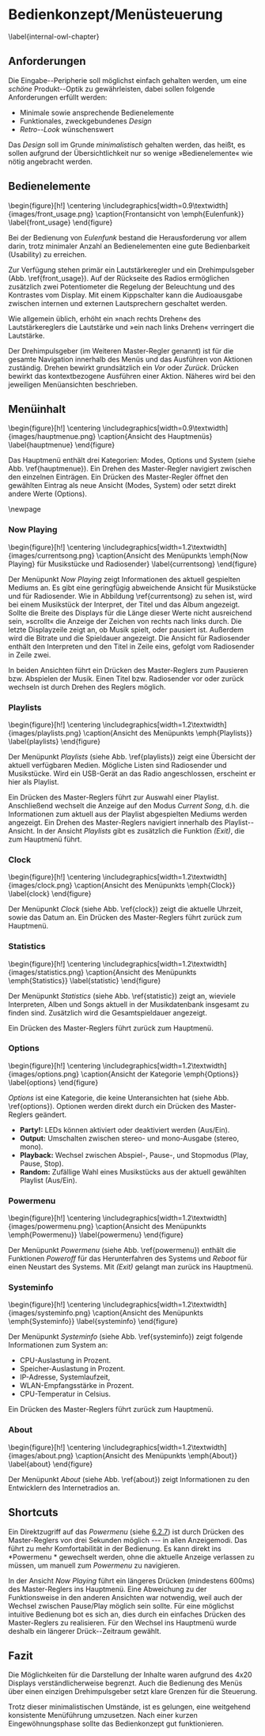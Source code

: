 # Bedienkonzept/Menüsteuerung

\label{internal-owl-chapter}

## Anforderungen

Die Eingabe--Peripherie soll möglichst einfach gehalten werden, um eine *schöne*
Produkt--Optik zu gewährleisten, dabei sollen folgende Anforderungen erfüllt
werden:

* Minimale sowie ansprechende Bedienelemente
* Funktionales, zweckgebundenes *Design*
* *Retro--Look* wünschenswert

Das *Design* soll im Grunde *minimalistisch*  gehalten werden, das heißt, es
sollen aufgrund der Übersichtlichkeit nur so wenige »Bedienelemente« wie nötig
angebracht werden.


## Bedienelemente


\begin{figure}[h!]
  \centering
  \includegraphics[width=0.9\textwidth]{images/front_usage.png}
  \caption{Frontansicht von \emph{Eulenfunk}}
  \label{front_usage}
\end{figure}

Bei der Bedienung von *Eulenfunk* bestand die Herausforderung vor allem darin,
trotz minimaler Anzahl an Bedienelementen eine gute 
Bedienbarkeit (Usability) zu erreichen.

Zur Verfügung stehen primär ein Lautstärkeregler und ein Drehimpulsgeber (Abb. \ref{front_usage}).
Auf der Rückseite des Radios ermöglichen zusätzlich zwei Potentiometer die Regelung
der Beleuchtung und des Kontrastes vom Display. Mit einem Kippschalter kann
die Audioausgabe zwischen internen und externen Lautsprechern geschaltet werden.

Wie allgemein üblich, erhöht ein »nach rechts Drehen« des Lautstärkereglers 
die Lautstärke und »ein nach links Drehen« verringert die Lautstärke.

Der Drehimpulsgeber (im Weiteren Master-Regler genannt) ist für die gesamte Navigation innerhalb des Menüs und das Ausführen von
Aktionen zuständig. Drehen bewirkt grundsätzlich  ein *Vor* oder *Zurück*.
Drücken bewirkt das kontextbezogene Ausführen einer Aktion. Näheres wird bei 
den jeweiligen Menüansichten beschrieben.


## Menüinhalt

\begin{figure}[h!]
  \centering
  \includegraphics[width=0.9\textwidth]{images/hauptmenue.png}
  \caption{Ansicht des Hauptmenüs}
  \label{hauptmenue}
\end{figure}

Das Hauptmenü enthält drei Kategorien: Modes, Options und System (siehe Abb. \ref{hauptmenue}).
Ein Drehen des Master-Regler navigiert zwischen den einzelnen Einträgen.
Ein Drücken des Master-Regler öffnet den gewählten Eintrag als neue Ansicht
(Modes, System) oder setzt direkt andere Werte (Options).

\newpage

### Now Playing

\begin{figure}[h!]
  \centering
  \includegraphics[width=1.2\textwidth]{images/currentsong.png}
  \caption{Ansicht des Menüpunkts \emph{Now Playing} für Musikstücke und Radiosender}
  \label{currentsong}
  \end{figure}

Der Menüpunkt *Now Playing* zeigt Informationen des aktuell gespielten Mediums
an. Es gibt eine geringfügig abweichende Ansicht für Musikstücke und für
Radiosender. Wie in Abbildung \ref{currentsong} zu sehen ist, wird bei einem
Musikstück der Interpret, der Titel und das Album angezeigt. Sollte die Breite
des Displays für die Länge dieser Werte nicht ausreichend sein, »scrollt« die
Anzeige der Zeichen von rechts nach links durch. Die letzte Displayzeile zeigt
an, ob Musik spielt, oder pausiert ist. Außerdem wird die Bitrate und die
Spieldauer angezeigt. Die Ansicht für Radiosender enthält den Interpreten und
den Titel in Zeile eins, gefolgt vom Radiosender in Zeile zwei.

In beiden Ansichten führt ein Drücken des Master-Reglers zum Pausieren bzw. Abspielen
der Musik. Einen Titel bzw. Radiosender vor oder zurück wechseln ist durch Drehen des Reglers möglich.




### Playlists

\begin{figure}[h!]
  \centering
  \includegraphics[width=1.2\textwidth]{images/playlists.png}
  \caption{Ansicht des Menüpunkts \emph{Playlists}}
  \label{playlists}
\end{figure}

Der Menüpunkt *Playlists* (siehe Abb. \ref{playlists}) zeigt eine Übersicht der
aktuell verfügbaren Medien. Mögliche Listen sind Radiosender und Musikstücke.
Wird ein USB-Gerät an das Radio angeschlossen, erscheint er hier als Playlist.

Ein Drücken des Master-Reglers führt zur Auswahl einer Playlist. Anschließend
wechselt die Anzeige auf den Modus *Current Song*, d.h. die Informationen zum
aktuell aus der Playlist abgespielten Mediums werden angezeigt. Ein Drehen des
Master-Reglers navigiert innerhalb des Playlist--Ansicht. In der Ansicht
*Playlists* gibt es zusätzlich die Funktion *(Exit)*, die zum Hauptmenü führt.



### Clock

\begin{figure}[h!]
  \centering
  \includegraphics[width=1.2\textwidth]{images/clock.png}
  \caption{Ansicht des Menüpunkts \emph{Clock}}
  \label{clock}
  \end{figure}

  Der Menüpunkt *Clock* (siehe Abb. \ref{clock}) zeigt die aktuelle Uhrzeit, sowie das Datum an. 
  Ein Drücken des Master-Reglers führt zurück zum Hauptmenü. 



### Statistics

\begin{figure}[h!]
  \centering
  \includegraphics[width=1.2\textwidth]{images/statistics.png}
  \caption{Ansicht des Menüpunkts \emph{Statistics}}
  \label{statistic}
  \end{figure}

Der Menüpunkt *Statistics* (siehe Abb. \ref{statistic}) zeigt an, wieviele
Interpreten, Alben und Songs aktuell in der Musikdatenbank insgesamt zu finden
sind. Zusätzlich wird die Gesamtspieldauer angezeigt.


Ein Drücken des Master-Reglers führt zurück zum Hauptmenü.

### Options

\begin{figure}[h!]
  \centering
  \includegraphics[width=1.2\textwidth]{images/options.png}
  \caption{Ansicht der Kategorie \emph{Options}}
  \label{options}
  \end{figure}

  *Options* ist eine Kategorie, die keine Unteransichten hat (siehe Abb. \ref{options}).
Optionen werden direkt durch ein Drücken des Master-Reglers geändert.

- **Party!:** LEDs können aktiviert oder deaktiviert werden (Aus/Ein).
- **Output:** Umschalten zwischen stereo- und mono-Ausgabe (stereo, mono).
- **Playback:** Wechsel zwischen Abspiel-, Pause-, und Stopmodus (Play, Pause, Stop).
- **Random:** Zufällige Wahl eines Musikstücks aus der aktuell gewählten Playlist (Aus/Ein).


### Powermenu

\begin{figure}[h!]
  \centering
  \includegraphics[width=1.2\textwidth]{images/powermenu.png}
  \caption{Ansicht des Menüpunkts \emph{Powermenu}}
  \label{powermenu}
\end{figure}

Der Menüpunkt *Powermenu* (siehe Abb. \ref{powermenu}) enthält die Funktionen
*Poweroff* für das Herunterfahren des Systems und *Reboot* für einen Neustart des
Systems. Mit *(Exit)* gelangt man zurück ins Hauptmenü.


### Systeminfo

\begin{figure}[h!]
  \centering
  \includegraphics[width=1.2\textwidth]{images/systeminfo.png}
  \caption{Ansicht des Menüpunkts \emph{Systeminfo}}
  \label{systeminfo}
  \end{figure}

  Der Menüpunkt *Systeminfo* (siehe Abb. \ref{systeminfo}) zeigt folgende Informationen zum System an:

* CPU-Auslastung in Prozent.
* Speicher-Auslastung in Prozent.
* IP-Adresse, Systemlaufzeit,
* WLAN-Empfangsstärke in Prozent.
* CPU-Temperatur in Celsius.

Ein Drücken des Master-Reglers führt zurück zum Hauptmenü.


### About

\begin{figure}[h!]
  \centering
  \includegraphics[width=1.2\textwidth]{images/about.png}
  \caption{Ansicht des Menüpunkts \emph{About}}
  \label{about}
\end{figure}

Der Menüpunkt *About* (siehe Abb. \ref{about}) zeigt Informationen zu den Entwicklern des
Internetradios an.


## Shortcuts

Ein Direktzugriff auf das *Powermenu* (siehe [6.2.7](#powermenu)) ist durch
Drücken des Master-Reglers von drei Sekunden möglich --- in allen Anzeigemodi.
Das führt zu mehr Komfortabilität in der Bedienung. Es kann direkt ins
*Powermenu * gewechselt werden, ohne die aktuelle Anzeige verlassen zu müssen,
um manuell zum *Powermenu* zu navigieren.

In der Ansicht *Now Playing* führt ein längeres Drücken (mindestens 600ms) des Master-Reglers 
ins Hauptmenü. Eine Abweichung zu der Funktionsweise in den anderen Ansichten
war notwendig, weil auch der Wechsel zwischen Pause/Play möglich sein sollte.
Für eine möglichst intuitive Bedienung bot es sich an, dies durch ein einfaches
Drücken des Master-Reglers zu realisieren. Für den Wechsel ins Hauptmenü 
wurde deshalb ein längerer Drück--Zeitraum gewählt.


## Fazit

Die Möglichkeiten für die Darstellung der Inhalte waren aufgrund des 4x20 Displays
verständlicherweise begrenzt. Auch die Bedienung des Menüs über einen einzigen
Drehimpulsgeber setzt klare Grenzen für die Steuerung.

Trotz dieser minimalistischen Umstände, ist es gelungen, eine weitgehend konsistente
Menüführung umzusetzen. Nach einer kurzen Eingewöhnungsphase sollte das Bedienkonzept
gut funktionieren.
